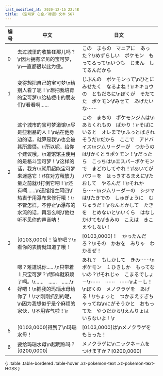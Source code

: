 ```yaml
---
last_modified_at: 2020-12-15 22:48
title: 《宝可梦 心金／魂银》文本 567
---
```

| 编号 | 中文 | 日文 |
| ---- | ---- | ---- |
| 0 | 去过城里的收集狂那儿吗？\r因为拥有罕见的宝可梦，\n一直都很以此为傲。 | この　まちの　マニアに　あった？\rめずらしい　ポケモン　もってるって\nいつも　じまん　してるんだから |
| 1 | 变得想把自己的宝可梦\n给别人看了呢！\r想把我培育的宝可梦\n给桔梗市的朋友们\f看看啊…… | じぶんの　ポケモンって\nひとに　みせたく　なるよね！\rキキョウの　ともだちに\nぼくが　そだてた　ポケモン\fみせて　あげたいな⋯⋯ |
| 2 | 这个城市的宝可梦道馆\n尽是些粗暴的人！\r站在他身边的话，就算是我\n也会被其所震慑。\r所以呢，给你个建议哦，\n道馆馆主使用的是格斗宝可梦！\r这样的话，我方\n就用超能宝可梦来迷惑它！\f在对方释放力量之前就\f打倒它吧！\r还有啊……\n道馆馆主阿四\f热衷于用瀑布来修行哦！\r不管怎样，不停止\n瀑布的水流的话，再怎么喊\f他也听不见你的声音呐！ | この　まちの　ポケモンジムは\nあらくれもの　ばかり！\rそばに　いると　オレまで\nふっとばされそうだ\rだから　ここで　アドバイス\nジムリ－ダ－が　つかうのは\fかくとうポケモン！\rだったら　こっちは\nエスパ－ポケモンで　まどわしてやれ！\fあいてが　パワ－を　はっきするまえに\fたおして　やるんだ！\rそれから⋯⋯\nジムリ－ダ－の　シジマは\fたきでの　しゅぎょうに　むちゅうだ！\rなんとかして　たきを　とめないと\nいくら　はなしかけても\fきみの　こえは　きこえやしない！ |
| 3 | [0103,0000]！简单吧？\n看你的表情就知道了哦！ | [0103,0000]！　かったんだろ？\nその　かおを　みりゃ　わかるぜ！ |
| 4 | 嗯？难道说你……\n只带着１只宝可梦？\f那样就麻烦了啊。\r……　……　……\r好吧！\n把我的玛瑙水母给你了！\r才刚刚抓到的呢，\n因为我想似乎是个麻烦的家伙，\f不用客气啦！\r | あれ？　もしかして　きみ⋯⋯\nポケモン　１ひきしか　もってないの？\fそれじゃ　こまるでしょ－\r⋯⋯　⋯⋯　⋯⋯\rよ－し！\nぼくの　メノクラゲを　あげる！\rちょっと　つかまえすぎちゃってね\nにがそうかと　おもってた　やつだから\fえんりょは　いらないよ！\r |
| 5 | [0103,0000]得到了\n玛瑙水母！ | [0103,0000]は\nメノクラゲを　もらった！ |
| 6 | 要给玛瑙水母\n起昵称吗？[0200,0000] | メノクラゲに\nニックネ－ムを　つけますか？[0200,0000] |
{: .table .table-bordered .table-hover .xz-pokemon-text .xz-pokemon-text-HGSS }